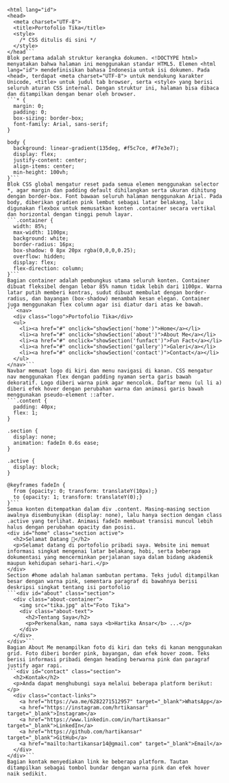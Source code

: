 ```<!DOCTYPE html>
<html lang="id">
<head>
  <meta charset="UTF-8">
  <title>Portofolio Tika</title>
  <style>
    /* CSS ditulis di sini */
  </style>
</head```
Blok pertama adalah struktur kerangka dokumen. <!DOCTYPE html> menyatakan bahwa halaman ini menggunakan standar HTML5. Elemen <html lang="id"> mendefinisikan bahasa Indonesia untuk isi dokumen. Pada <head>, terdapat <meta charset="UTF-8"> untuk mendukung karakter Unicode, <title> untuk judul tab browser, serta <style> yang berisi seluruh aturan CSS internal. Dengan struktur ini, halaman bisa dibaca dan ditampilkan dengan benar oleh browser.
```* {
  margin: 0;
  padding: 0;
  box-sizing: border-box;
  font-family: Arial, sans-serif;
}

body {
  background: linear-gradient(135deg, #f5c7ce, #f7e3e7);
  display: flex;
  justify-content: center;
  align-items: center;
  min-height: 100vh;
}```
Blok CSS global mengatur reset pada semua elemen menggunakan selector *, agar margin dan padding default dihilangkan serta ukuran dihitung dengan border-box. Font bawaan seluruh halaman menggunakan Arial. Pada body, diberikan gradien pink lembut sebagai latar belakang, lalu digunakan flexbox untuk memusatkan konten .container secara vertikal dan horizontal dengan tinggi penuh layar.
```.container {
  width: 85%;
  max-width: 1100px;
  background: white;
  border-radius: 16px;
  box-shadow: 0 8px 20px rgba(0,0,0,0.25);
  overflow: hidden;
  display: flex;
  flex-direction: column;
}```
Bagian container adalah pembungkus utama seluruh konten. Container dibuat fleksibel dengan lebar 85% namun tidak lebih dari 1100px. Warna latar putih memberi kontras, sudut dibuat membulat dengan border-radius, dan bayangan (box-shadow) menambah kesan elegan. Container juga menggunakan flex column agar isi diatur dari atas ke bawah.
```<nav>
  <div class="logo">Portofolio Tika</div>
  <ul>
    <li><a href="#" onclick="showSection('home')">Home</a></li>
    <li><a href="#" onclick="showSection('about')">About Me</a></li>
    <li><a href="#" onclick="showSection('funfact')">Fun Fact</a></li>
    <li><a href="#" onclick="showSection('gallery')">Galeri</a></li>
    <li><a href="#" onclick="showSection('contact')">Contact</a></li>
  </ul>
</nav>```
Navbar memuat logo di kiri dan menu navigasi di kanan. CSS mengatur nav menggunakan flex dengan padding nyaman serta garis bawah dekoratif. Logo diberi warna pink agar mencolok. Daftar menu (ul li a) diberi efek hover dengan perubahan warna dan animasi garis bawah menggunakan pseudo-element ::after.
```.content {
  padding: 40px;
  flex: 1;
}

.section {
  display: none;
  animation: fadeIn 0.6s ease;
}

.active {
  display: block;
}

@keyframes fadeIn {
  from {opacity: 0; transform: translateY(10px);}
  to {opacity: 1; transform: translateY(0);}
}```
Semua konten ditempatkan dalam div .content. Masing-masing section awalnya disembunyikan (display: none), lalu hanya section dengan class .active yang terlihat. Animasi fadeIn membuat transisi muncul lebih halus dengan perubahan opacity dan posisi.
<div id="home" class="section active">
  <h2>Selamat Datang 👋</h2>
  <p>Selamat datang di portofolio pribadi saya. Website ini memuat informasi singkat mengenai latar belakang, hobi, serta beberapa dokumentasi yang mencerminkan perjalanan saya dalam bidang akademik maupun kehidupan sehari-hari.</p>
</div>
Section #home adalah halaman sambutan pertama. Teks judul ditampilkan besar dengan warna pink, sementara paragraf di bawahnya berisi deskripsi singkat tentang isi portofolio
```<div id="about" class="section">
  <div class="about-container">
    <img src="tika.jpg" alt="Foto Tika">
    <div class="about-text">
      <h2>Tentang Saya</h2>
      <p>Perkenalkan, nama saya <b>Hartika Ansar</b> ...</p>
    </div>
  </div>
</div>```
Bagian About Me menampilkan foto di kiri dan teks di kanan menggunakan grid. Foto diberi border pink, bayangan, dan efek hover zoom. Teks berisi informasi pribadi dengan heading berwarna pink dan paragraf justify agar rapi.
```<div id="contact" class="section">
  <h2>Kontak</h2>
  <p>Anda dapat menghubungi saya melalui beberapa platform berikut:</p>
  <div class="contact-links">
    <a href="https://wa.me/6282271512957" target="_blank">WhatsApp</a>
    <a href="https://instagram.com/hrtikansar" target="_blank">Instagram</a>
    <a href="https://www.linkedin.com/in/hartikansar" target="_blank">LinkedIn</a>
    <a href="https://github.com/hartikansar" target="_blank">GitHub</a>
    <a href="mailto:hartikansar14@gmail.com" target="_blank">Email</a>
  </div>
</div>```
Bagian kontak menyediakan link ke beberapa platform. Tautan ditampilkan sebagai tombol bundar dengan warna pink dan efek hover naik sedikit.


